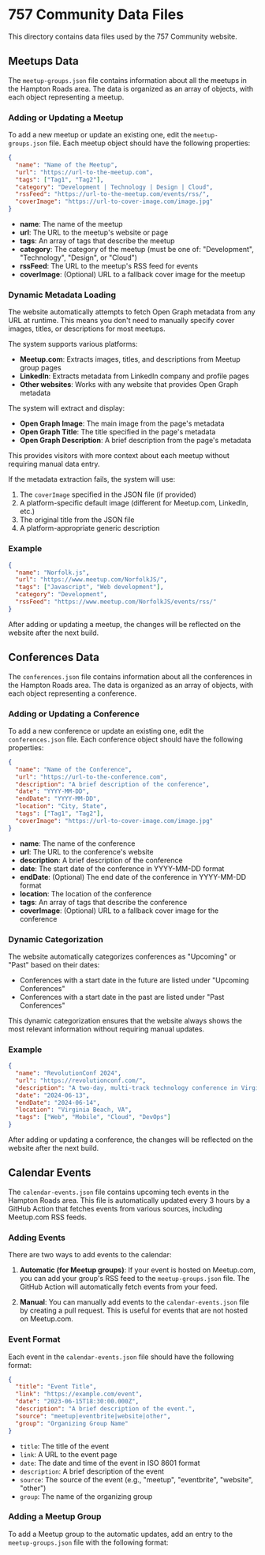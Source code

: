 # 757 Community Data Files

This directory contains data files used by the 757 Community website.

## Meetups Data

The `meetup-groups.json` file contains information about all the meetups in the Hampton Roads area. The data is organized as an array of objects, with each object representing a meetup.

### Adding or Updating a Meetup

To add a new meetup or update an existing one, edit the `meetup-groups.json` file. Each meetup object should have the following properties:

```json
{
  "name": "Name of the Meetup",
  "url": "https://url-to-the-meetup.com",
  "tags": ["Tag1", "Tag2"],
  "category": "Development | Technology | Design | Cloud",
  "rssFeed": "https://url-to-the-meetup.com/events/rss/",
  "coverImage": "https://url-to-cover-image.com/image.jpg"
}
```

- **name**: The name of the meetup
- **url**: The URL to the meetup's website or page
- **tags**: An array of tags that describe the meetup
- **category**: The category of the meetup (must be one of: "Development", "Technology", "Design", or "Cloud")
- **rssFeed**: The URL to the meetup's RSS feed for events
- **coverImage**: (Optional) URL to a fallback cover image for the meetup

### Dynamic Metadata Loading

The website automatically attempts to fetch Open Graph metadata from any URL at runtime. This means you don't need to manually specify cover images, titles, or descriptions for most meetups.

The system supports various platforms:
- **Meetup.com**: Extracts images, titles, and descriptions from Meetup group pages
- **LinkedIn**: Extracts metadata from LinkedIn company and profile pages
- **Other websites**: Works with any website that provides Open Graph metadata

The system will extract and display:
- **Open Graph Image**: The main image from the page's metadata
- **Open Graph Title**: The title specified in the page's metadata
- **Open Graph Description**: A brief description from the page's metadata

This provides visitors with more context about each meetup without requiring manual data entry.

If the metadata extraction fails, the system will use:
1. The `coverImage` specified in the JSON file (if provided)
2. A platform-specific default image (different for Meetup.com, LinkedIn, etc.)
3. The original title from the JSON file
4. A platform-appropriate generic description

### Example

```json
{
  "name": "Norfolk.js",
  "url": "https://www.meetup.com/NorfolkJS/",
  "tags": ["Javascript", "Web development"],
  "category": "Development",
  "rssFeed": "https://www.meetup.com/NorfolkJS/events/rss/"
}
```

After adding or updating a meetup, the changes will be reflected on the website after the next build.

## Conferences Data

The `conferences.json` file contains information about all the conferences in the Hampton Roads area. The data is organized as an array of objects, with each object representing a conference.

### Adding or Updating a Conference

To add a new conference or update an existing one, edit the `conferences.json` file. Each conference object should have the following properties:

```json
{
  "name": "Name of the Conference",
  "url": "https://url-to-the-conference.com",
  "description": "A brief description of the conference",
  "date": "YYYY-MM-DD",
  "endDate": "YYYY-MM-DD",
  "location": "City, State",
  "tags": ["Tag1", "Tag2"],
  "coverImage": "https://url-to-cover-image.com/image.jpg"
}
```

- **name**: The name of the conference
- **url**: The URL to the conference's website
- **description**: A brief description of the conference
- **date**: The start date of the conference in YYYY-MM-DD format
- **endDate**: (Optional) The end date of the conference in YYYY-MM-DD format
- **location**: The location of the conference
- **tags**: An array of tags that describe the conference
- **coverImage**: (Optional) URL to a fallback cover image for the conference

### Dynamic Categorization

The website automatically categorizes conferences as "Upcoming" or "Past" based on their dates:
- Conferences with a start date in the future are listed under "Upcoming Conferences"
- Conferences with a start date in the past are listed under "Past Conferences"

This dynamic categorization ensures that the website always shows the most relevant information without requiring manual updates.

### Example

```json
{
  "name": "RevolutionConf 2024",
  "url": "https://revolutionconf.com/",
  "description": "A two-day, multi-track technology conference in Virginia Beach",
  "date": "2024-06-13",
  "endDate": "2024-06-14",
  "location": "Virginia Beach, VA",
  "tags": ["Web", "Mobile", "Cloud", "DevOps"]
}
```

After adding or updating a conference, the changes will be reflected on the website after the next build.

## Calendar Events

The `calendar-events.json` file contains upcoming tech events in the Hampton Roads area. This file is automatically updated every 3 hours by a GitHub Action that fetches events from various sources, including Meetup.com RSS feeds.

### Adding Events

There are two ways to add events to the calendar:

1. **Automatic (for Meetup groups)**: If your event is hosted on Meetup.com, you can add your group's RSS feed to the `meetup-groups.json` file. The GitHub Action will automatically fetch events from your feed.

2. **Manual**: You can manually add events to the `calendar-events.json` file by creating a pull request. This is useful for events that are not hosted on Meetup.com.

### Event Format

Each event in the `calendar-events.json` file should have the following format:

```json
{
  "title": "Event Title",
  "link": "https://example.com/event",
  "date": "2023-06-15T18:30:00.000Z",
  "description": "A brief description of the event.",
  "source": "meetup|eventbrite|website|other",
  "group": "Organizing Group Name"
}
```

- `title`: The title of the event
- `link`: A URL to the event page
- `date`: The date and time of the event in ISO 8601 format
- `description`: A brief description of the event
- `source`: The source of the event (e.g., "meetup", "eventbrite", "website", "other")
- `group`: The name of the organizing group

### Adding a Meetup Group

To add a Meetup group to the automatic updates, add an entry to the `meetup-groups.json` file with the following format:

```